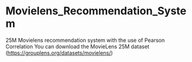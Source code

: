 # Movielens_Recommendation_System
25M Movielens recommendation system with the use of Pearson Correlation 
You can download the MovieLens 25M dataset (https://grouplens.org/datasets/movielens/)
